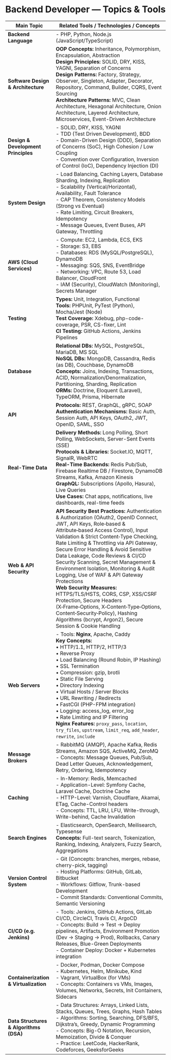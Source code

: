 # Backend Developer — Topics & Tools

| **Main Topic** | **Related Tools / Technologies / Concepts** |
|----------------|----------------------------------------------|
| **Backend Language** | - PHP, Python, Node.js (JavaScript/TypeScript) |
| **Software Design & Architecture** | **OOP Concepts:** Inheritance, Polymorphism, Encapsulation, Abstraction<br>**Design Principles:** SOLID, DRY, KISS, YAGNI, Separation of Concerns<br>**Design Patterns:** Factory, Strategy, Observer, Singleton, Adapter, Decorator, Repository, Command, Builder, CQRS, Event Sourcing<br>**Architecture Patterns:** MVC, Clean Architecture, Hexagonal Architecture, Onion Architecture, Layered Architecture, Microservices, Event-Driven Architecture |
| **Design & Development Principles** | - SOLID, DRY, KISS, YAGNI<br>- TDD (Test Driven Development), BDD<br>- Domain-Driven Design (DDD), Separation of Concerns (SoC), High Cohesion / Low Coupling<br>- Convention over Configuration, Inversion of Control (IoC), Dependency Injection (DI) |
| **System Design** | - Load Balancing, Caching Layers, Database Sharding, Indexing, Replication<br>- Scalability (Vertical/Horizontal), Availability, Fault Tolerance<br>- CAP Theorem, Consistency Models (Strong vs Eventual)<br>- Rate Limiting, Circuit Breakers, Idempotency<br>- Message Queues, Event Buses, API Gateway, Throttling |
| **AWS (Cloud Services)** | - Compute: EC2, Lambda, ECS, EKS<br>- Storage: S3, EBS<br>- Databases: RDS (MySQL/PostgreSQL), DynamoDB<br>- Messaging: SQS, SNS, EventBridge<br>- Networking: VPC, Route 53, Load Balancer, CloudFront<br>- IAM (Security), CloudWatch (Monitoring), Secrets Manager |
| **Testing** | **Types:** Unit, Integration, Functional<br>**Tools:** PHPUnit, PyTest (Python), Mocha/Jest (Node)<br>**Test Coverage:** Xdebug, php-code-coverage, PSR, CS-fixer, Lint<br>**CI Testing:** GitHub Actions, Jenkins Pipelines |
| **Database** | **Relational DBs:** MySQL, PostgreSQL, MariaDB, MS SQL<br>**NoSQL DBs:** MongoDB, Cassandra, Redis (as DB), Couchbase, DynamoDB<br>**Concepts:** Joins, Indexing, Transactions, ACID, Normalization/Denormalization, Partitioning, Sharding, Replication<br>**ORMs:** Doctrine, Eloquent (Laravel), TypeORM, Prisma, Hibernate |
| **API** | **Protocols:** REST, GraphQL, gRPC, SOAP<br>**Authentication Mechanisms:** Basic Auth, Session Auth, API Keys, OAuth2, JWT, OpenID, SAML, SSO |
| **Real-Time Data** | **Delivery Methods:** Long Polling, Short Polling, WebSockets, Server-Sent Events (SSE)<br>**Protocols & Libraries:** Socket.IO, MQTT, SignalR, WebRTC<br>**Real-Time Backends:** Redis Pub/Sub, Firebase Realtime DB / Firestore, DynamoDB Streams, Kafka, Amazon Kinesis<br>**GraphQL:** Subscriptions (Apollo, Hasura), Live Queries<br>**Use Cases:** Chat apps, notifications, live dashboards, real-time feeds |
| **Web & API Security** | **API Security Best Practices:** Authentication & Authorization (OAuth2, OpenID Connect, JWT, API Keys, Role‑based & Attribute‑based Access Control), Input Validation & Strict Content‑Type Checking, Rate Limiting & Throttling via API Gateway, Secure Error Handling & Avoid Sensitive Data Leakage, Code Reviews & CI/CD Security Scanning, Secret Management & Environment Isolation, Monitoring & Audit Logging, Use of WAF & API Gateway Protections<br>**Web Security Measures:** HTTPS/TLS/HSTS, CORS, CSP, XSS/CSRF Protection, Secure Headers (X‑Frame‑Options, X‑Content‑Type‑Options, Content‑Security‑Policy), Hashing Algorithms (bcrypt, Argon2), Secure Session & Cookie Handling|
| **Web Servers** | - Tools: **Nginx**, Apache, Caddy<br>**Key Concepts:**<br>• HTTP/1.1, HTTP/2, HTTP/3<br>• Reverse Proxy<br>• Load Balancing (Round Robin, IP Hashing)<br>• SSL Termination<br>• Compression: gzip, brotli<br>• Static File Serving<br>• Directory Indexing<br>• Virtual Hosts / Server Blocks<br>• URL Rewriting / Redirects<br>• FastCGI (PHP-FPM integration)<br>• Logging: access_log, error_log<br>• Rate Limiting and IP Filtering<br>**Nginx Features:** `proxy_pass`, `location`, `try_files`, `upstream`, `limit_req`, `add_header`, `rewrite`, `include` |
| **Message Brokers** | - RabbitMQ (AMQP), Apache Kafka, Redis Streams, Amazon SQS, ActiveMQ, ZeroMQ<br>- Concepts: Message Queues, Pub/Sub, Dead Letter Queues, Acknowledgement, Retry, Ordering, Idempotency |
| **Caching** | - In-Memory: Redis, Memcached<br>- Application-Level: Symfony Cache, Laravel Cache, Doctrine Cache<br>- HTTP-Level: Varnish, Cloudflare, Akamai, ETag, Cache-Control headers<br>- Concepts: TTL, LRU, LFU, Write-through, Write-behind, Cache Invalidation |
| **Search Engines** | - Elasticsearch, OpenSearch, Meilisearch, Typesense<br>**Concepts:** Full-text search, Tokenization, Ranking, Indexing, Analyzers, Fuzzy Search, Aggregations |
| **Version Control System** | - Git (Concepts: branches, merges, rebase, cherry-pick, tagging)<br>- Hosting Platforms: GitHub, GitLab, Bitbucket<br>- Workflows: Gitflow, Trunk-based Development<br>- Commit Standards: Conventional Commits, Semantic Versioning |
| **CI/CD (e.g. Jenkins)** | - Tools: Jenkins, GitHub Actions, GitLab CI/CD, CircleCI, Travis CI, ArgoCD<br>- Concepts: Build → Test → Deploy pipelines, Artifacts, Environment Promotion (Dev → Staging → Prod), Rollbacks, Canary Releases, Blue-Green Deployments<br>- Container Deploy: Docker + Kubernetes integration |
| **Containerization & Virtualization** | - Docker, Podman, Docker Compose<br>- Kubernetes, Helm, Minikube, Kind<br>- Vagrant, VirtualBox (for VMs)<br>- Concepts: Containers vs VMs, Images, Volumes, Networks, Secrets, Init Containers, Sidecars |
| **Data Structures & Algorithms (DSA)** | - Data Structures: Arrays, Linked Lists, Stacks, Queues, Trees, Graphs, Hash Tables<br>- Algorithms: Sorting, Searching, DFS/BFS, Dijkstra’s, Greedy, Dynamic Programming<br>- Concepts: Big-O Notation, Recursion, Memoization, Divide & Conquer<br>- Practice: LeetCode, HackerRank, Codeforces, GeeksforGeeks |
